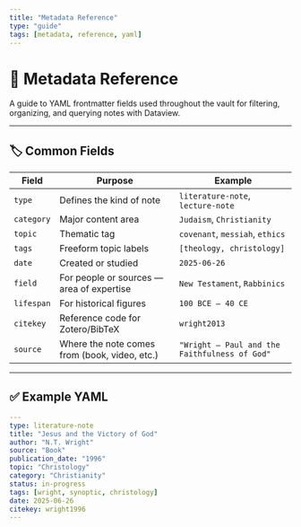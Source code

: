 ```yaml
---
title: "Metadata Reference"
type: "guide"
tags: [metadata, reference, yaml]
---
```


# 🧾 Metadata Reference

A guide to YAML frontmatter fields used throughout the vault for filtering, organizing, and querying notes with Dataview.

---

## 🏷️ Common Fields

| Field      | Purpose                                       | Example                                       |
| ---------- | --------------------------------------------- | --------------------------------------------- |
| `type`     | Defines the kind of note                      | `literature-note`, `lecture-note`             |
| `category` | Major content area                            | `Judaism`, `Christianity`                     |
| `topic`    | Thematic tag                                  | `covenant`, `messiah`, `ethics`               |
| `tags`     | Freeform topic labels                         | `[theology, christology]`                     |
| `date`     | Created or studied                            | `2025-06-26`                                  |
| `field`    | For people or sources — area of expertise     | `New Testament`, `Rabbinics`                  |
| `lifespan` | For historical figures                        | `100 BCE – 40 CE`                             |
| `citekey`  | Reference code for Zotero/BibTeX              | `wright2013`                                  |
| `source`   | Where the note comes from (book, video, etc.) | `"Wright – Paul and the Faithfulness of God"` |

---

## ✅ Example YAML

```yaml
---
type: literature-note
title: "Jesus and the Victory of God"
author: "N.T. Wright"
source: "Book"
publication_date: "1996"
topic: "Christology"
category: "Christianity"
status: in-progress
tags: [wright, synoptic, christology]
date: 2025-06-26
citekey: wright1996
---
```
